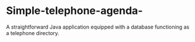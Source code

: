# Simple-telephone-agenda-
A straightforward Java application equipped with a database functioning as a telephone directory.
